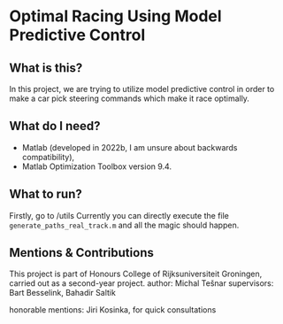 # Optimal Racing Using Model Predictive Control
## What is this?
In this project, we are trying to utilize model predictive control in order to make a car pick steering commands which make it race optimally.

## What do I need?
- Matlab (developed in 2022b, I am unsure about backwards compatibility),
- Matlab Optimization Toolbox version 9.4.

## What to run?
Firstly, go to /utils 
Currently you can directly execute the file `generate_paths_real_track.m` and all the magic should happen.

## Mentions & Contributions
This project is part of Honours College of Rijksuniversiteit Groningen, carried out as a second-year project.
author: Michal Tešnar
supervisors: Bart Besselink, Bahadir Saltik

honorable mentions: Jiri Kosinka, for quick consultations